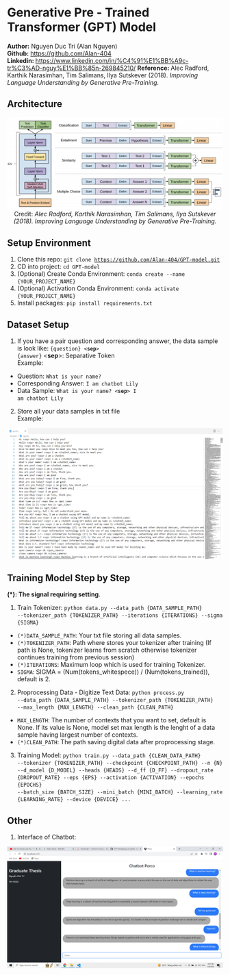 # Generative Pre - Trained Transformer (GPT) Model
<b>Author:</b> Nguyen Duc Tri (Alan Nguyen) <br>
<b>Github:</b> https://github.com/Alan-404 <br>
<b>Linkedin: </b> https://www.linkedin.com/in/%C4%91%E1%BB%A9c-tr%C3%AD-nguy%E1%BB%85n-269845210/
<b>Reference: </b>Alec Radford, Karthik Narasimhan, Tim Salimans, Ilya Sutskever (2018). <i>Improving Language Understanding by Generative Pre-Training.</i>

## <b>Architecture</b>
<img src="./assets/GPT.png"/>
<center>Credit:<i> Alec Radford, Karthik Narasimhan, Tim Salimans, Ilya Sutskever (2018). Improving Language Understanding by Generative Pre-Training.</i></center>

## <b>Setup Environment</b>
1. Clone this repo: <code>git clone https://github.com/Alan-404/GPT-model.git</code>
2. CD into project: <code>cd GPT-model</code>
3. (Optional) Create Conda Environment: <code>conda create --name {YOUR_PROJECT_NAME}</code>
4. (Optional) Activation Conda Environment: <code>conda activate {YOUR_PROJECT_NAME}</code>
5. Install packages: <code>pip install requirements.txt</code>

## <b>Dataset Setup</b>
1. If you have a pair question and corresponding answer, the data sample is look like: <code>{question} <__sep__> {answer}</code>
    <__sep__>: Separative Token <br>
Example: 
- Question: <code>What is your name?</code>
- Corresponding Answer: <code>I am chatbot Lily</code>
- Data Sample: <code>What is your name? <__sep__> I am chatbot Lily</code>
  
2. Store all your data samples in txt file <br>
Example:
<img src="./assets/data.png"/>

## <b>Training Model Step by Step</b> <br>
<b>(*): The signal requiring setting</b>.
1. Train Tokenizer: <code>python data.py --data_path {DATA_SAMPLE_PATH} --tokenizer_path {TOKENIZER_PATH} --iterations {ITERATIONS} --sigma {SIGMA}</code> <br>
- <code>(*)DATA_SAMPLE_PATH</code>: Your txt file storing all data samples.
- <code>(*)TOKENIZER_PATH</code>: Path where stores your tokenizer after training (If path is None, tokenizer learns from scratch otherwise tokenizer continues training from previous session)
- <code>(*)ITERATIONS</code>: Maximum loop which is used for training Tokenizer.
- <code>SIGMA</code>: SIGMA = (Num(tokens_whitespece)) / (Num(tokens_trained)), default is 2.

2. Proprocessing Data - Digitize Text Data: <code>python process.py --data_path {DATA_SAMPLE_PATH} --tokenizer_path {TOKENIZER_PATH} --max_length {MAX_LENGTH} --clean_path {CLEAN_PATH}</code> <br>
- <code>MAX_LENGTH</code>: The number of contexts that you want to set, default is None. If its value is None, model set max length is the lenght of a data sample having largest number of contexts.
- <code>(*)CLEAN_PATH</code>: The path saving digital data after proprocessing stage.

3. Training Model: <code>python train.py --data_path {CLEAN_DATA_PATH} --tokenizer {TOKENIZER_PATH} --checkpoint {CHECKPOINT_PATH} --n {N} --d_model {D_MODEL} --heads {HEADS} --d_ff {D_FF} --dropout_rate {DROPOUT_RATE} --eps {EPS} --activation {ACTIVATION} --epochs {EPOCHS} --batch_size {BATCH_SIZE} --mini_batch {MINI_BATCH} --learning_rate {LEARNING_RATE} --device {DEVICE} ...</code>

## <b>Other</b>
1. Interface of Chatbot:
<img src="./assets/chatbot.png"/>
